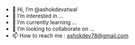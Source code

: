 - 👋 Hi, I’m @ashokdevatwal
- 👀 I’m interested in ...
- 🌱 I’m currently learning ...
- 💞️ I’m looking to collaborate on ...
- 📫 How to reach me :  ashokdev78@gmail.com

<!---
ashokdevatwal/ashokdevatwal is a ✨ special ✨ repository because its `README.md` (this file) appears on your GitHub profile.
You can click the Preview link to take a look at your changes.
--->
